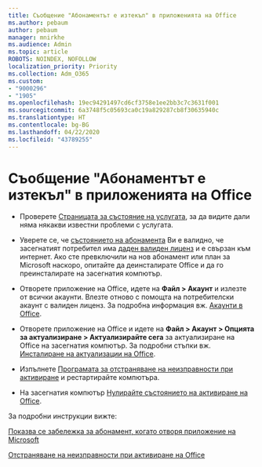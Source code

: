 ```yaml
---
title: Съобщение "Абонаментът е изтекъл" в приложенията на Office
ms.author: pebaum
author: pebaum
manager: mnirkhe
ms.audience: Admin
ms.topic: article
ROBOTS: NOINDEX, NOFOLLOW
localization_priority: Priority
ms.collection: Adm_O365
ms.custom:
- "9000296"
- "1905"
ms.openlocfilehash: 19ec94291497cd6cf3758e1ee2bb3c7c3631f001
ms.sourcegitcommit: 6a3748f5c05693ca0c19a829287cb8f30635940c
ms.translationtype: HT
ms.contentlocale: bg-BG
ms.lasthandoff: 04/22/2020
ms.locfileid: "43789255"
---
```

# <a name="subscription-expired-notice-in-office-apps"></a>Съобщение "Абонаментът е изтекъл" в приложенията на Office

- Проверете [Страницата за състояние на услугата](https://docs.microsoft.com/office365/enterprise/view-service-health), за да видите дали няма някакви известни проблеми с услугата.

- Уверете се, че [състоянието на абонамента](https://support.office.com/article/unlicensed-product-and-activation-errors-in-office-0d23d3c0-c19c-4b2f-9845-5344fedc4380#bkmk_checksubscription) Ви е валидно, че засегнатият потребител има [даден валиден лиценз](https://support.office.com/article/997596B5-4173-4627-B915-36ABAC6786DC?wt.mc_id=Alchemy_ClientDIA) и е свързан към интернет. Ако сте превключили на нов абонамент или план за Microsoft наскоро, опитайте да деинсталирате Office и да го преинсталирате на засегнатия компютър.

- Отворете приложение на Office, идете на **Файл > Акаунт** и излезте от всички акаунти. Влезте отново с помощта на потребителски акаунт с валиден лиценз. За подробна информация вж. [Акаунти в Office](https://support.office.com/article/accounts-in-office-628ea040-f265-49de-b986-be09c3ebf8a9).

- Отворете приложение на Office и идете на **Файл > Акаунт > Опцията за актуализиране > Актуализирайте сега** за актуализиране на Office на засегнатия компютър. За подробни стъпки вж. [Инсталиране на актуализации на Office](https://support.office.com/article/install-office-updates-2ab296f3-7f03-43a2-8e50-46de917611c5).

- Изпълнете [Програмата за отстраняване на неизправности при активиране](https://aka.ms/SARA-OfficeActivation-Alchemy) и рестартирайте компютъра.

- На засегнатия компютър [Нулирайте състоянието на активиране на Office](https://techcommunity.microsoft.com/t5/Office-365-ProPlus/Reset-Office-365-ProPlus-activation-state/td-p/331632).

За подробни инструкции вижте: 

[Показва се забележка за абонамент, когато отворя приложение на Microsoft](https://support.office.com/article/a-subscription-notice-appears-when-i-open-an-office-365-application-4cabe32c-f594-4c0e-9191-3d3ade10cceb)

[Отстраняване на неизправности при активиране на Office](https://support.office.com/article/unlicensed-product-and-activation-errors-in-office-0d23d3c0-c19c-4b2f-9845-5344fedc4380)
